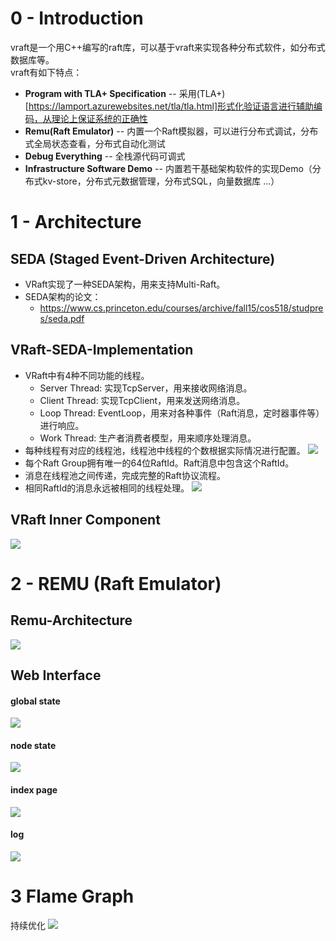 # 0 - Introduction
vraft是一个用C++编写的raft库，可以基于vraft来实现各种分布式软件，如分布式数据库等。<br>
vraft有如下特点：
* **Program with TLA+ Specification** -- 采用(TLA+)[https://lamport.azurewebsites.net/tla/tla.html]形式化验证语言进行辅助编码，从理论上保证系统的正确性
* **Remu(Raft Emulator)** -- 内置一个Raft模拟器，可以进行分布式调试，分布式全局状态查看，分布式自动化测试
* **Debug Everything** -- 全栈源代码可调式
* **Infrastructure Software Demo** -- 内置若干基础架构软件的实现Demo（分布式kv-store，分布式元数据管理，分布式SQL，向量数据库 ...）

# 1 - Architecture
## SEDA (Staged Event-Driven Architecture)
* VRaft实现了一种SEDA架构，用来支持Multi-Raft。
* SEDA架构的论文：
  * https://www.cs.princeton.edu/courses/archive/fall15/cos518/studpres/seda.pdf

## VRaft-SEDA-Implementation
* VRaft中有4种不同功能的线程。
  * Server Thread: 实现TcpServer，用来接收网络消息。
  * Client Thread: 实现TcpClient，用来发送网络消息。
  * Loop Thread: EventLoop，用来对各种事件（Raft消息，定时器事件等）进行响应。
  * Work Thread: 生产者消费者模型，用来顺序处理消息。
* 每种线程有对应的线程池，线程池中线程的个数根据实际情况进行配置。 
![](images/seda_thread.png)
* 每个Raft Group拥有唯一的64位RaftId。Raft消息中包含这个RaftId。
* 消息在线程池之间传递，完成完整的Raft协议流程。
* 相同RaftId的消息永远被相同的线程处理。
![](images/seda_vraft.png)

## VRaft Inner Component
![](images/raft_component.png)

# 2 - REMU (Raft Emulator)

## Remu-Architecture

![](images/remu_arch.png)

## Web Interface

#### global state
![](images/remu-web2.png)

#### node state
![](images/remu-web3.png)

#### index page
![](images/remu-web.png)

#### log
![](images/remu-web4.png)

# 3 Flame Graph
持续优化
![](images/perf.svg)
